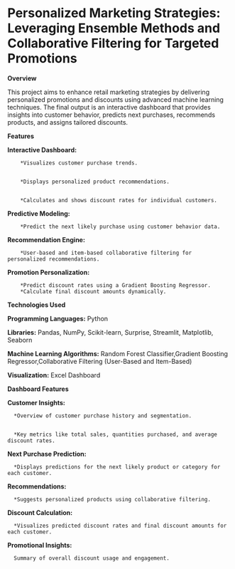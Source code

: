 # Personalized Marketing Strategies: Leveraging Ensemble Methods and Collaborative Filtering for Targeted Promotions

**Overview**


This project aims to enhance retail marketing strategies by delivering personalized promotions and discounts using advanced machine learning techniques. The final output is an interactive dashboard that provides insights into customer behavior, predicts next purchases, recommends products, and assigns tailored discounts.

**Features**


**Interactive Dashboard:**


        *Visualizes customer purchase trends.

        
        *Displays personalized product recommendations.

        
        *Calculates and shows discount rates for individual customers.

        
**Predictive Modeling:**


        *Predict the next likely purchase using customer behavior data.

        
**Recommendation Engine:**


        *User-based and item-based collaborative filtering for personalized recommendations.

        
**Promotion Personalization:**


        *Predict discount rates using a Gradient Boosting Regressor.
        *Calculate final discount amounts dynamically.

        
**Technologies Used**


**Programming Languages:** Python


**Libraries:** Pandas, NumPy, Scikit-learn, Surprise, Streamlit, Matplotlib, Seaborn


**Machine Learning Algorithms:** Random Forest Classifier,Gradient Boosting Regressor,Collaborative Filtering (User-Based and Item-Based)


**Visualization:** Excel Dashboard


**Dashboard Features**


**Customer Insights:**


      *Overview of customer purchase history and segmentation.

      
      *Key metrics like total sales, quantities purchased, and average discount rates.

      
**Next Purchase Prediction:**


      *Displays predictions for the next likely product or category for each customer.

      
**Recommendations:**


      *Suggests personalized products using collaborative filtering.

      
**Discount Calculation:**


      *Visualizes predicted discount rates and final discount amounts for each customer.

      
**Promotional Insights:**


      Summary of overall discount usage and engagement.
